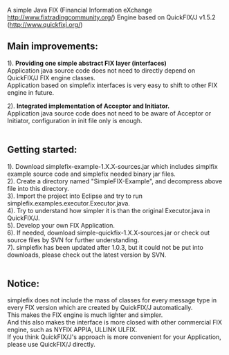 A simple Java FIX (Financial Information eXchange http://www.fixtradingcommunity.org/) Engine based on QuickFIX/J v1.5.2 (http://www.quickfixj.org/)

## Main improvements: ##

1). **Providing one simple abstract FIX layer (interfaces)**<br>
Application java source code does not need to directly depend on QuickFIX/J FIX engine classes.<br>
Application based on simplefix interfaces is very easy to shift to other FIX engine in future.<br>

2). <b>Integrated implementation of Acceptor and Initiator.</b><br>
Application java source code does not need to be aware of Acceptor or Initiator, configuration in init file only is enough.<br>
<br>
<h2>Getting started:</h2>
1). Download simplefix-example-1.X.X-sources.jar which includes  simplfix example source code and simplefix needed binary jar files.<br>
2). Create a directory named "SimpleFIX-Example", and decompress above file into this directory.<br>
3). Import the project into Eclipse and try to run simplefix.examples.executor.Executor.java.<br>
4). Try to understand how simpler it is than the original Executor.java in QuickFIX/J.<br>
5). Develop your own FIX Application.<br>
6). If needed, download simple-quickfix-1.X.X-sources.jar or check out source files by SVN for further understanding.<br>
7). simplefix has been updated after 1.0.3, but it could not be put into downloads, please check out the latest version by SVN.<br>
<br>
<h2>Notice:</h2>
simplefix does not include the mass of classes for every message type in every FIX version which are created by QuickFIX/J automatically.<br>
This makes the FIX engine is much lighter and simpler.<br>
And this also makes the interface is more closed with other commercial FIX engine, such as NYFIX APPIA, ULLINK ULFIX.<br>
If you think QuickFIX/J's approach is more convenient for your Application, please use QuickFIX/J directly.